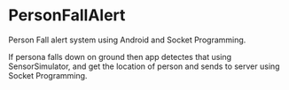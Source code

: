 # PersonFallAlert
Person Fall alert system using Android and Socket Programming.

If persona falls down on ground then app detectes that using SensorSimulator, and get the location of person and sends to server using Socket Programming.
